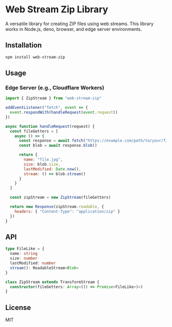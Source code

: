 # Web Stream Zip Library

A versatile library for creating ZIP files using web streams. This library works in Node.js, deno, browser, and edge server environments.

## Installation

```bash
npm install web-stream-zip
```

## Usage

### Edge Server (e.g., Cloudflare Workers)

```javascript
import { ZipStream } from "web-stream-zip"

addEventListener("fetch", event => {
  event.respondWith(handleRequest(event.request))
})

async function handleRequest(request) {
  const fileGetters = [
    async () => {
      const response = await fetch("https://example.com/path/to/your/file.jpg")
      const blob = await response.blob()

      return {
        name: "file.jpg",
        size: blob.size,
        lastModified: Date.now(),
        stream: () => blob.stream()
      }
    }
  ]

  const zipStream = new ZipStream(fileGetters)

  return new Response(zipStream.readable, {
    headers: { "Content-Type": "application/zip" }
  })
}
```

## API

```typescript
type FileLike = {
  name: string
  size: number
  lastModified: number
  stream(): ReadableStream<Blob>
}

class ZipStream extends TransformStream {
  constructor(fileGetters: Array<(() => Promise<FileLike>)>)
}
```

## License

MIT